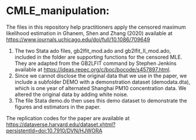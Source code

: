 # CMLE_manipulation: 
The files in this repository help practitioners apply the censored maximum likelihood estimation in Ghanem, Shen and Zhang (2020) available at https://www.journals.uchicago.edu/doi/full/10.1086/709649

1.	The two Stata ado files, gb2lfit_mod.ado and gb2lfit_II_mod.ado, included in the folder are supporting functions for the censored MLE.  They are adapted from the GB2LFIT command by Stephen Jenkins available at https://ideas.repec.org/c/boc/bocode/s457897.html. 
2.	Since we cannot disclose the original data that we use in the paper, we include a subfolder DEMO with a demonstration dataset (demodata.dta), which is one year of alternated Shanghai PM10 concentration data. We altered the original data by adding white noise. 
3.	The file Stata demo.do then uses this demo dataset to demonstrate the figures and estimators in the paper.

The replication codes for the paper are available at https://dataverse.harvard.edu/dataset.xhtml?persistentId=doi:10.7910/DVN/HJWORA
